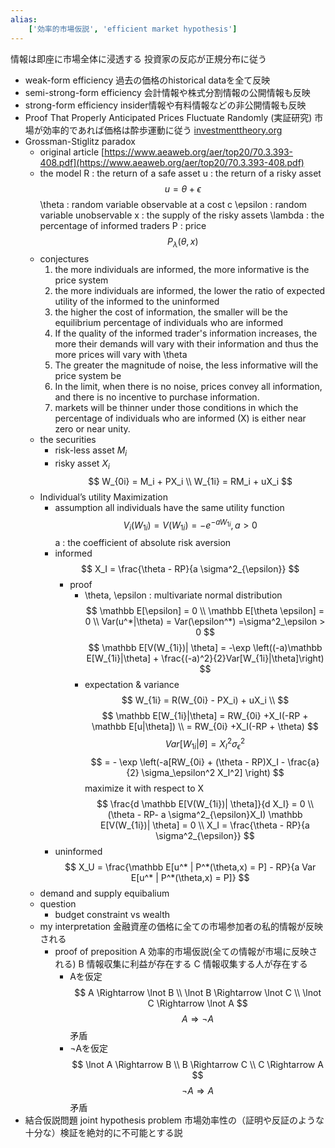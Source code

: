```yaml
---
alias:
    ['効率的市場仮説', 'efficient market hypothesis']
---
```

情報は即座に市場全体に浸透する
投資家の反応が正規分布に従う
- weak-form efficiency
    過去の価格のhistorical dataを全て反映 
- semi-strong-form efficiency
    会計情報や株式分割情報の公開情報も反映
- strong-form efficiency
    insider情報や有料情報などの非公開情報も反映
- Proof That Properly Anticipated Prices Fluctuate Randomly (実証研究)
    市場が効率的であれば価格は酔歩運動に従う
    [investmenttheory.org](https://investmenttheory.org/uploads/3/4/8/2/34825752/paulsamuelson-proof.pdf)
- Grossman-Stiglitz paradox
    - original article
        [https://www.aeaweb.org/aer/top20/70.3.393-408.pdf](https://www.aeaweb.org/aer/top20/70.3.393-408.pdf)
    - the model
        R : the return of a safe asset
        u : the return of a risky asset 
        $$
        u = \theta + \epsilon
        $$
        \theta : random variable observable at a cost c
        \epsilon : random variable unobservable
        x : the supply of the risky assets
        \lambda : the percentage of informed traders
         P : price
        $$
        P_\lambda (\theta, x)
        $$
    - conjectures
        1. the more individuals are informed, the more informative is the price system
        2. the more individuals are informed, the lower the ratio of expected utility of the informed to the uninformed
        3. the higher the cost of information, the smaller will be the equilibrium percentage of individuals who are informed 
        4. If the quality of the informed trader's information increases, the more their demands will vary with their information and thus the more prices will vary with \theta
        5. The greater the magnitude of noise, the less informative will the price system be
        6. In the limit, when there is no noise, prices convey all information, and there is no incentive to purchase information.
        7. markets will be thinner under those conditions in which the percentage of individuals who are informed (X) is either near zero or near unity.
    - the securities
        - risk-less asset $M_i$
        - risky asset $X_i$
        $$
        W_{0i} = M_i + PX_i \\
        W_{1i} = RM_i + uX_i
        $$
    - Individual’s utility Maximization
        - assumption
            all individuals have the same utility function
        $$
        V_i(W_{1i}) = V(W_{1i}) = -e^{-aW_{1i}}, a>0
        $$
        a : the coefficient of absolute risk aversion 
        - informed
            $$
            X_I = \frac{\theta - RP}{a \sigma^2_{\epsilon}}
            $$
            - proof
                - \theta, \epsilon : multivariate normal distribution
                    $$
                    \mathbb E[\epsilon] = 0 \\
                    \mathbb E[\theta \epsilon] = 0 \\
                    Var(u^*|\theta) = Var(\epsilon^*) =\sigma^2_\epsilon > 0
                    $$
                $$
                \mathbb E[V(W_{1i})| \theta] = -\exp \left((-a)\mathbb E[W_{1i}|\theta] + \frac{(-a)^2}{2}Var[W_{1i}|\theta]\right)
                $$
                - expectation & variance
                    $$
                    W_{1i} = R(W_{0i} - PX_i) + uX_i \\
                    $$
                    $$
                    \mathbb E[W_{1i}|\theta] = RW_{0i} +X_I(-RP + \mathbb E[u|\theta]) \\
                    = RW_{0i} +X_I(-RP + \theta) 
                    $$
                    $$
                    Var[W_{1i}|\theta] = X_I^2 \sigma_\epsilon^2
                    $$
                $$
                = - \exp \left(-a[RW_{0i} + (\theta - RP)X_I - \frac{a}{2} \sigma_\epsilon^2 X_I^2] \right)
                $$
                maximize it with respect to X
                $$
                \frac{d \mathbb E[V(W_{1i})| \theta]}{d X_I} = 0 \\
                (\theta - RP- a \sigma^2_{\epsilon}X_I) \mathbb E[V(W_{1i})| \theta] = 0 \\
                X_I = \frac{\theta - RP}{a \sigma^2_{\epsilon}}
                $$
        - uninformed
            $$
            X_U = \frac{\mathbb E[u^* | P^*(\theta,x) = P] - RP}{a Var E[u^* | P^*(\theta,x) = P]}
            $$
    - demand and supply equibalium
    - question
        - budget constraint vs wealth
    - my interpretation
        金融資産の価格に全ての市場参加者の私的情報が反映される
        - proof of preposition
            A 効率的市場仮説(全ての情報が市場に反映される)
            B 情報収集に利益が存在する
            C 情報収集する人が存在する
            - Aを仮定
                $$
                A \Rightarrow \lnot B \\
                \lnot B \Rightarrow \lnot C \\
                \lnot C  \Rightarrow \lnot A 
                $$
                $$
                A \Rightarrow \lnot A
                $$
                矛盾
            - ¬Aを仮定
                $$
                \lnot A \Rightarrow B \\
                B \Rightarrow C \\
                C \Rightarrow A
                $$
                $$
                \lnot A \Rightarrow A
                $$
                矛盾
- 結合仮説問題 joint hypothesis problem
    市場効率性の（証明や反証のような十分な）検証を絶対的に不可能とする説